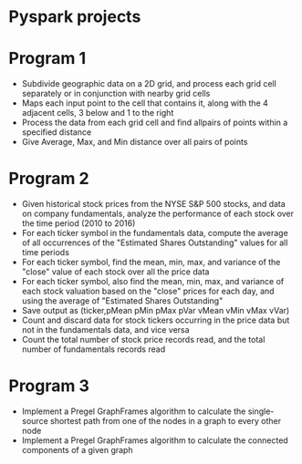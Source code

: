# Pyspark projects

# Program 1
- Subdivide geographic data on a 2D grid, and process each grid cell separately or in conjunction with nearby grid cells
- Maps each input point to the cell that contains it, along with the 4 adjacent cells, 3 below and 1 to the right
- Process the data from each grid cell and find allpairs of points within a specified distance
- Give Average, Max, and Min distance over all pairs of points

# Program 2
- Given historical stock prices from the NYSE S&P 500 stocks, and data on company fundamentals, analyze the performance of each stock over the time period (2010 to 2016)
- For each ticker symbol in the fundamentals data, compute the average of all occurrences of the "Estimated Shares Outstanding" values for all time periods
- For each ticker symbol, find the mean, min, max, and variance of the "close" value of each stock over all the price data
-  For each ticker symbol, also find the mean, min, max, and variance of each stock valuation based on the "close" prices for each day, and using the average of "Estimated Shares Outstanding" 
- Save output as (ticker,pMean pMin pMax pVar vMean vMin vMax vVar)
- Count and discard data for stock tickers occurring in the price data but not in the fundamentals data, and vice versa
- Count the total number of stock price records read, and the total number of fundamentals records read

# Program 3
- Implement a Pregel GraphFrames algorithm to calculate the single-source shortest path from one of the nodes in a graph to every other node
- Implement a Pregel GraphFrames algorithm to calculate the connected components of a given graph
